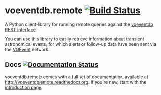 # voeventdb.remote [![Build Status](https://travis-ci.org/timstaley/voeventdbremote.svg?branch=master)](https://travis-ci.org/timstaley/voeventdbremote)

A Python client-library for running remote queries against the [voeventdb][]
[REST interface](http://voeventdb.4pisky.org). 

You can use this library to easily retrieve information
about transient astronomical events, for which alerts or follow-up data 
have been sent via the [VOEvent][] network.

## Docs [![Documentation Status](http://readthedocs.org/projects/voeventdbremote/badge/?version=latest)](http://voeventdbremote.readthedocs.org/en/latest/?badge=latest)
voeventdb.remote comes with a full set of 
documentation, available at http://voeventdbremote.readthedocs.org.
If you're new, start with the 
[introduction page](http://voeventdbremote.readthedocs.org/en/latest/intro.html).

[VOEvent]: http://voevent.readthedocs.org/
[voeventdb]: https://github.com/timstaley/voeventdb